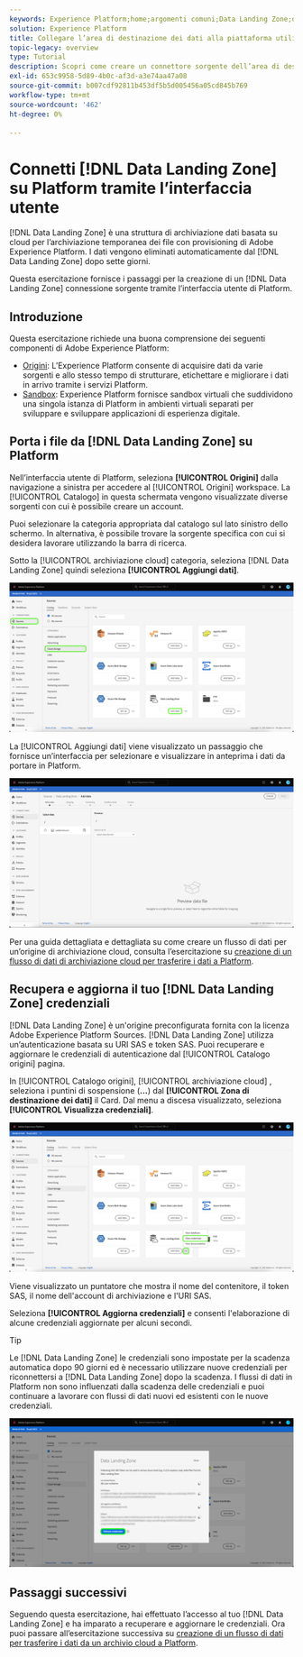 ```yaml
---
keywords: Experience Platform;home;argomenti comuni;Data Landing Zone;data landing zone
solution: Experience Platform
title: Collegare l’area di destinazione dei dati alla piattaforma utilizzando l’interfaccia utente
topic-legacy: overview
type: Tutorial
description: Scopri come creare un connettore sorgente dell’area di destinazione dei dati utilizzando l’interfaccia utente di Platform.
exl-id: 653c9958-5d89-4b0c-af3d-a3e74aa47a08
source-git-commit: b007cdf92811b453df5b5d005456a05cd845b769
workflow-type: tm+mt
source-wordcount: '462'
ht-degree: 0%

---
```


# Connetti [!DNL Data Landing Zone] su Platform tramite l’interfaccia utente

[!DNL Data Landing Zone] è una struttura di archiviazione dati basata su cloud per l’archiviazione temporanea dei file con provisioning di Adobe Experience Platform. I dati vengono eliminati automaticamente dal [!DNL Data Landing Zone] dopo sette giorni.

Questa esercitazione fornisce i passaggi per la creazione di un [!DNL Data Landing Zone] connessione sorgente tramite l’interfaccia utente di Platform.

## Introduzione

Questa esercitazione richiede una buona comprensione dei seguenti componenti di Adobe Experience Platform:

* [Origini](../../../../home.md): L’Experience Platform consente di acquisire dati da varie sorgenti e allo stesso tempo di strutturare, etichettare e migliorare i dati in arrivo tramite i servizi Platform.
* [Sandbox](../../../../../sandboxes/home.md): Experience Platform fornisce sandbox virtuali che suddividono una singola istanza di Platform in ambienti virtuali separati per sviluppare e sviluppare applicazioni di esperienza digitale.

## Porta i file da [!DNL Data Landing Zone] su Platform

Nell’interfaccia utente di Platform, seleziona **[!UICONTROL Origini]** dalla navigazione a sinistra per accedere al [!UICONTROL Origini] workspace. La [!UICONTROL Catalogo] in questa schermata vengono visualizzate diverse sorgenti con cui è possibile creare un account.

Puoi selezionare la categoria appropriata dal catalogo sul lato sinistro dello schermo. In alternativa, è possibile trovare la sorgente specifica con cui si desidera lavorare utilizzando la barra di ricerca.

Sotto la [!UICONTROL archiviazione cloud] categoria, seleziona [!DNL Data Landing Zone] quindi seleziona **[!UICONTROL Aggiungi dati]**.

![catalogo](../../../../images/tutorials/create/dlz/catalog.png)

La [!UICONTROL Aggiungi dati] viene visualizzato un passaggio che fornisce un’interfaccia per selezionare e visualizzare in anteprima i dati da portare in Platform.

![add-data](../../../../images/tutorials/create/dlz/add-data.png)

Per una guida dettagliata e dettagliata su come creare un flusso di dati per un’origine di archiviazione cloud, consulta l’esercitazione su [creazione di un flusso di dati di archiviazione cloud per trasferire i dati a Platform](../../dataflow/batch/cloud-storage.md).

## Recupera e aggiorna il tuo [!DNL Data Landing Zone] credenziali

[!DNL Data Landing Zone] è un&#39;origine preconfigurata fornita con la licenza Adobe Experience Platform Sources. [!DNL Data Landing Zone] utilizza un’autenticazione basata su URI SAS e token SAS. Puoi recuperare e aggiornare le credenziali di autenticazione dal [!UICONTROL Catalogo origini] pagina.

In [!UICONTROL Catalogo origini], [!UICONTROL archiviazione cloud] , seleziona i puntini di sospensione (**...**) dal **[!UICONTROL Zona di destinazione dei dati]** il Card. Dal menu a discesa visualizzato, seleziona **[!UICONTROL Visualizza credenziali]**.

![options](../../../../images/tutorials/create/dlz/options.png)

Viene visualizzato un puntatore che mostra il nome del contenitore, il token SAS, il nome dell&#39;account di archiviazione e l&#39;URI SAS.

Seleziona **[!UICONTROL Aggiorna credenziali]** e consenti l&#39;elaborazione di alcune credenziali aggiornate per alcuni secondi.

>[!TIP]
>
>Le [!DNL Data Landing Zone] le credenziali sono impostate per la scadenza automatica dopo 90 giorni ed è necessario utilizzare nuove credenziali per riconnettersi a [!DNL Data Landing Zone] dopo la scadenza. I flussi di dati in Platform non sono influenzati dalla scadenza delle credenziali e puoi continuare a lavorare con flussi di dati nuovi ed esistenti con le nuove credenziali.

![view-credentials](../../../../images/tutorials/create/dlz/credentials.png)

## Passaggi successivi

Seguendo questa esercitazione, hai effettuato l’accesso al tuo [!DNL Data Landing Zone] e ha imparato a recuperare e aggiornare le credenziali. Ora puoi passare all’esercitazione successiva su [creazione di un flusso di dati per trasferire i dati da un archivio cloud a Platform](../../dataflow/batch/cloud-storage.md).
